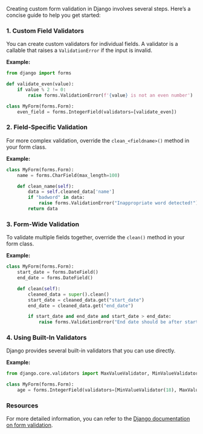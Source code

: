 Creating custom form validation in Django involves several steps. Here’s a concise guide to help you get started:

### 1. **Custom Field Validators**
You can create custom validators for individual fields. A validator is a callable that raises a `ValidationError` if the input is invalid.

**Example:**
```python
from django import forms

def validate_even(value):
    if value % 2 != 0:
        raise forms.ValidationError(f'{value} is not an even number')

class MyForm(forms.Form):
    even_field = forms.IntegerField(validators=[validate_even])
```

### 2. **Field-Specific Validation**
For more complex validation, override the `clean_<fieldname>()` method in your form class.

**Example:**
```python
class MyForm(forms.Form):
    name = forms.CharField(max_length=100)

    def clean_name(self):
        data = self.cleaned_data['name']
        if "badword" in data:
            raise forms.ValidationError("Inappropriate word detected!")
        return data
```

### 3. **Form-Wide Validation**
To validate multiple fields together, override the `clean()` method in your form class.

**Example:**
```python
class MyForm(forms.Form):
    start_date = forms.DateField()
    end_date = forms.DateField()

    def clean(self):
        cleaned_data = super().clean()
        start_date = cleaned_data.get("start_date")
        end_date = cleaned_data.get("end_date")

        if start_date and end_date and start_date > end_date:
            raise forms.ValidationError("End date should be after start date.")
```

### 4. **Using Built-In Validators**
Django provides several built-in validators that you can use directly.

**Example:**
```python
from django.core.validators import MaxValueValidator, MinValueValidator

class MyForm(forms.Form):
    age = forms.IntegerField(validators=[MinValueValidator(18), MaxValueValidator(100)])
```

### Resources
For more detailed information, you can refer to the [Django documentation on form validation](https://docs.djangoproject.com/en/5.1/ref/forms/validation/).
